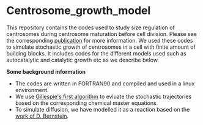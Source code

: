 # Centrosome_growth_model
This repository contains the codes used to study size regulation of centrosomes during centrosome maturation before cell division. Please see the corresponding [publication](https://duckduckgo.com) for more information. We used these codes to simulate stochastic growth of centrosomes in a cell with finite amount of building blocks. It includes codes for the different models used such as autocatalytic and catalytic growth etc as we describe below.  

**Some background information**
* The codes are written in FORTRAN90 and compiled and used in a linux environment.
* We use [Gillespie's first algorithm](https://pubs.acs.org/doi/10.1021/j100540a008) to evluate the stochastic trajectories based on the corresponding chemical master equations.
* To simulate diffusion, we have modelled it as a reaction based on the [work of D. Bernstein](https://doi.org/10.1103/PhysRevE.71.041103).






[1]: [https://pubs.acs.org/doi/10.1021/j100540a008] 'T.D. Gillespie, Exact stochastic simulation of coupled chemical reactions, J Chem. Phys., 1977'
[2]: [https://doi.org/10.1103/PhysRevE.71.041103] 'D. Bernstein, Simulating mesoscopic reaction-diffusion systems using the Gillespie algorithm, Phys. Rev. E, 2005'

